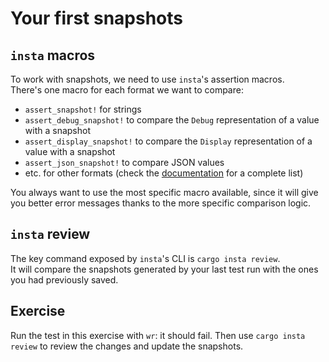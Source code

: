 # Your first snapshots

## `insta` macros

To work with snapshots, we need to use `insta`'s assertion macros.  
There's one macro for each format we want to compare: 

- `assert_snapshot!` for strings
- `assert_debug_snapshot!` to compare the `Debug` representation of a value with a snapshot
- `assert_display_snapshot!` to compare the `Display` representation of a value with a snapshot
- `assert_json_snapshot!` to compare JSON values
- etc. for other formats (check the [documentation](https://docs.rs/insta/) for a complete list)

You always want to use the most specific macro available, since it will give you better error messages thanks
to the more specific comparison logic.

## `insta` review

The key command exposed by `insta`'s CLI is `cargo insta review`.  
It will compare the snapshots generated by your last test run with the ones you had previously saved.

## Exercise

Run the test in this exercise with `wr`: it should fail.
Then use `cargo insta review` to review the changes and update the snapshots.